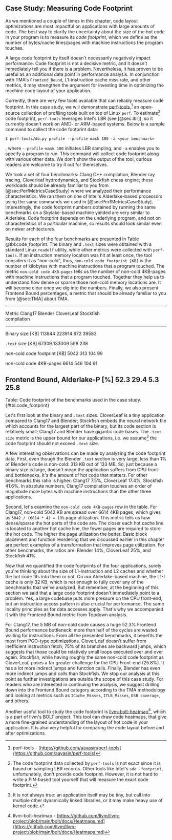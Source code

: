 ## Case Study: Measuring Code Footprint

As we mentioned a couple of times in this chapter, code layout optimizations are most impactful on applications with large amounts of code. The best way to clarify the uncertainty about the size of the hot code in your program is to measure its *code footprint*, which we define as the number of bytes/cache lines/pages with machine instructions the program touches.

A large code footprint by itself doesn't necessarily negatively impact performance. Code footprint is not a decisive metric, and it doesn't immediately tell you if there is a problem. Nevertheless, it has proven to be useful as an additional data point in performance analysis. In conjunction with TMA's `Frontend_Bound`, L1-instruction cache miss rate, and other metrics, it may strengthen the argument for investing time in optimizing the machine code layout of your application.

Currently, there are very few tools available that can reliably measure code footprint. In this case study, we will demonstrate [perf-tools](https://github.com/aayasin/perf-tools),[^1] an open-source collection of profiling tools built on top of Linux `perf`. To estimate[^2] code footprint, `perf-tools` leverages Intel's LBR (see [@sec:lbr]), so it currently doesn't work on AMD- or ARM-based systems. Below is a sample command to collect the code footprint data:

```
$ perf-tools/do.py profile --profile-mask 100 -a <your benchmark>
```

, where `--profile-mask 100` initiates LBR sampling, and `-a` enables you to specify a program to run. This command will collect code footprint along with various other data. We don't show the output of the tool, curious readers are welcome to try it out for themselves.

We took a set of four benchmarks: Clang C++ compilation, Blender ray tracing, Cloverleaf hydrodynamics, and Stockfish chess engine; these workloads should be already familiar to you from [@sec:PerfMetricsCaseStudy] where we analyzed their performance characteristics. We ran them on one of Intel's Alderlake-based processors using the same commands we used in [@sec:PerfMetricsCaseStudy]. Interestingly, the code footprint numbers obtained by running the same benchmarks on a Skylake-based machine yielded are very similar to Alderlake. Code footprint depends on the underlying program, and not on characteristics of a particular machine, so results should look similar even on newer architectures.

Results for each of the four benchmarks are presented in Table @tbl:code_footprint. The binary and `.text` sizes were obtained with a standard Linux `readelf` utility, while other metrics were collected with `perf-tools`. If an instruction memory location was hit at least once, the tool considers it as "non-cold", thus, `non-cold code footprint [KB]` is the number of kilobytes with machine instructions that a program touched. The metric `non-cold code 4KB-pages` tells us the number of non-cold 4KB-pages with machine instructions that a program touched. Together they help us to understand how dense or sparse those non-cold memory locations are. It will become clear once we dig into the numbers. Finally, we also present Frontend Bound percentages, a metric that should be already familiar to you from [@sec:TMA] about TMA.

-------------------------------------------------------------------------------
Metric                               Clang17   Blender   CloverLeaf   Stockfish      
                                 compilation                                
------------------------------- ------------ --------- ------------ -----------
Binary size [KB]                      113844    223914          672       39583

`.text` size [KB]                      67309    133009          598         238

non-cold code footprint [KB]            5042       313          104          99

non-cold code 4KB-pages                 6614       546          104          61

Frontend Bound, Alderlake-P [%]         52.3      29.4          5.3        25.8
-------------------------------------------------------------------------------

Table: Code footprint of the benchmarks used in the case study. {#tbl:code_footprint}

Let's first look at the binary and `.text` sizes. CloverLeaf is a tiny application compared to Clang17 and Blender; Stockfish embeds the neural network file which accounts for the largest part of the binary, but its code section is relatively small; Clang17 and Blender have gigantic code bases. The `.text size` metric is the upper bound for our applications, i.e. we assume[^3] the code footprint should not exceed `.text` size.

A few interesting observations can be made by analyzing the code footprint data. First, even though the Blender `.text` section is very large, less than 1% of Blender's code is non-cold: 313 KB out of 133 MB. So, just because a binary size is large, doesn't mean the application suffers from CPU front-end bottlenecks. It's the amount of hot code that matters. For other benchmarks this ratio is higher: Clang17 7.5%, CloverLeaf 17.4%, Stockfish 41.6%. In absolute numbers, Clang17 compilation touches an order of magnitude more bytes with machine instructions than the other three applications.

Second, let's examine the `non-cold code 4KB-pages` row in the table. For Clang17, non-cold 5042 KB are spread over 6614 4KB pages, which gives us `5042 / (6614 * 4) = 19%` page utilization. This metric tells us how dense/sparse the hot parts of the code are. The closer each hot cache line is located to another hot cache line, the fewer pages are required to store the hot code. The higher the page utilization the better. Basic block placement and function reordering that we discussed earlier in this chapter are perfect examples of a transformation that improves page utilization. For other benchmarks, the ratios are: Blender 14%, CloverLeaf 25%, and Stockfish 41%. 

Now that we quantified the code footprints of the four applications, surely you're thinking about the size of L1-instruction and L2 caches and whether the hot code fits into them or not. On our Alderlake-based machine, the L1-I cache is only 32 KB, which is not enough to fully cover any of the benchmarks that we've analyzed. But remember, at the beginning of this section we said that a large code footprint doesn't immediately point to a problem. Yes, a large codebase puts more pressure on the CPU front-end, but an instruction access pattern is also crucial for performance. The same locality principles as for data accesses apply. That's why we accompanied it with the Frontend Bound metric from Topdown analysis. 

For Clang17, the 5 MB of non-cold code causes a huge 52.3% Frontend Bound performance bottleneck: more than half of the cycles are wasted waiting for instructions. From all the presented benchmarks, it benefits the most from PGO-type optimizations. CloverLeaf doesn't suffer from inefficient instruction fetch; 75% of its branches are backward jumps, which suggests that those could be relatively small loops executed over and over again. Stockfish, while having roughly the same non-cold code footprint as CloverLeaf, poses a far greater challenge for the CPU Front-end (25.8%). It has a lot more indirect jumps and function calls. Finally, Blender has even more indirect jumps and calls than Stockfish. We stop our analysis at this point as further investigations are outside the scope of this case study. For readers who are interested in continuing the analysis, we suggest drilling down into the Frontend Bound category according to the TMA methodology and looking at metrics such as `ICache_Misses`, `ITLB_Misses`, `DSB coverage`, and others.

Another useful tool to study the code footprint is [llvm-bolt-heatmap](https://github.com/llvm/llvm-project/blob/main/bolt/docs/Heatmaps.md)[^4], which is a part of llvm's BOLT project. This tool can draw code heatmaps, that give a more fine-grained understanding of the layout of hot code in your application. It is also very helpful for comparing the code layout before and after optimizations.

[^1]: perf-tools - [https://github.com/aayasin/perf-tools](https://github.com/aayasin/perf-tools)
[^2]: The code footprint data collected by `perf-tools` is not exact since it is based on sampling LBR records. Other tools like Intel's `sde -footprint`, unfortunately, don't provide code footprint. However, it is not hard to write a PIN-based tool yourself that will measure the exact code footprint.
[^3]: It is not always true: an application itself may be tiny, but call into multiple other dynamically linked libraries, or it may make heavy use of kernel code.
[^4]: llvm-bolt-heatmap - [https://github.com/llvm/llvm-project/blob/main/bolt/docs/Heatmaps.md](https://github.com/llvm/llvm-project/blob/main/bolt/docs/Heatmaps.md)